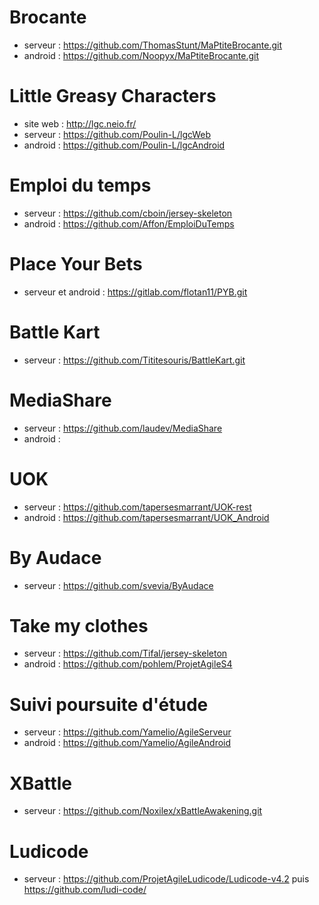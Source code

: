 # Brocante  

* serveur : https://github.com/ThomasStunt/MaPtiteBrocante.git
* android : https://github.com/Noopyx/MaPtiteBrocante.git

# Little Greasy Characters 

* site web : http://lgc.neio.fr/
* serveur : https://github.com/Poulin-L/lgcWeb
* android : https://github.com/Poulin-L/lgcAndroid


# Emploi du temps 

* serveur : https://github.com/cboin/jersey-skeleton
* android : https://github.com/Affon/EmploiDuTemps

# Place Your Bets 

* serveur et android : https://gitlab.com/flotan11/PYB.git

# Battle Kart 

* serveur : https://github.com/Tititesouris/BattleKart.git

# MediaShare 

* serveur : https://github.com/laudev/MediaShare
* android : 

# UOK 

* serveur : https://github.com/tapersesmarrant/UOK-rest
* android : https://github.com/tapersesmarrant/UOK_Android

# By Audace 

* serveur : https://github.com/svevia/ByAudace

# Take my clothes 

* serveur : https://github.com/Tifal/jersey-skeleton
* android : https://github.com/pohlem/ProjetAgileS4

# Suivi poursuite d'étude 

* serveur : https://github.com/Yamelio/AgileServeur
* android : https://github.com/Yamelio/AgileAndroid

# XBattle 

* serveur : https://github.com/Noxilex/xBattleAwakening.git

# Ludicode 

* serveur : https://github.com/ProjetAgileLudicode/Ludicode-v4.2 puis https://github.com/ludi-code/
